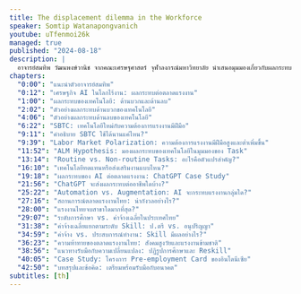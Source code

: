 ```yaml
---
title: The displacement dilemma in the Workforce
speaker: Somtip Watanapongvanich
youtube: uTfenmoi26k
managed: true
published: "2024-08-18"
description: |
  อาจารย์สมทิพ วัฒนพงษ์วานิช จากคณะเศรษฐศาสตร์ จุฬาลงกรณ์มหาวิทยาลัย นำเสนอมุมมองเกี่ยวกับผลกระทบของ AI ต่อตลาดแรงงานในยุคเศรษฐกิจดิจิทัล อาจารย์อธิบายทฤษฎีทางเศรษฐศาสตร์ที่เกี่ยวข้อง วิเคราะห์สถานการณ์ตลาดแรงงานไทยในปัจจุบัน และนำเสนอความท้าทายที่ประเทศไทยกำลังเผชิญ เช่น การขาดแคลนแรงงานทักษะสูง และประชากรสูงวัย นอกจากนี้ยังยกตัวอย่างนโยบาย upskilling และ reskilling ที่ประสบความสำเร็จจากประเทศอินโดนีเซีย เพื่อเป็นแนวทางในการพัฒนาทรัพยากรมนุษย์ของไทย วิดีโอนี้เหมาะสำหรับผู้ที่สนใจเรื่องเศรษฐกิจ การศึกษา และอนาคตของตลาดแรงงานในยุค AI
chapters:
  "0:00": "แนะนำตัวอาจารย์สมทิพ"
  "0:12": "เศรษฐกิจ AI ในโลกไร้งาน: ผลกระทบต่อตลาดแรงงาน"
  "1:00": "ผลกระทบของเทคโนโลยี: ด้านบวกและด้านลบ"
  "2:02": "ตัวอย่างผลกระทบด้านบวกของเทคโนโลยี"
  "4:06": "ตัวอย่างผลกระทบด้านลบของเทคโนโลยี"
  "6:22": "SBTC: เทคโนโลยีใหม่กับความต้องการแรงงานมีฝีมือ"
  "9:11": "คำอธิบาย SBTC ใช้ได้นานแค่ไหน?"
  "9:39": "Labor Market Polarization: ความต้องการแรงงานมีฝีมือสูงและต่ำเพิ่มขึ้น"
  "11:52": "ALM Hypothesis: มองผลกระทบของเทคโนโลยีในมุมมองของ Task"
  "13:14": "Routine vs. Non-routine Tasks: อะไรคือตัวแปรสำคัญ?"
  "16:10": "เทคโนโลยีทดแทนหรือส่งเสริมงานแบบไหน?"
  "19:18": "ผลกระทบของ AI ต่อตลาดแรงงาน: ChatGPT Case Study"
  "21:56": "ChatGPT จะส่งผลกระทบต่ออาชีพใดบ้าง?"
  "25:22": "Automation vs. Augmentation: AI จะกระทบแรงงานกลุ่มใด?"
  "27:16": "สถานการณ์ตลาดแรงงานไทย: น่ากังวลอย่างไร?"
  "28:00": "แรงงานไทยจบสาขาใดมากที่สุด?"
  "29:07": "ระดับการศึกษา vs. ค่าจ้างเฉลี่ยในประเทศไทย"
  "31:38": "ค่าจ้างเฉลี่ยแยกตามระดับ Skill: ป.ตรี vs. อนุปริญญา"
  "34:59": "ค่าจ้าง vs. ประสบการณ์ทำงาน: Skill มีผลอย่างไร?"
  "36:23": "ความท้าทายของตลาดแรงงานไทย: สังคมสูงวัยและแรงงานข้ามชาติ"
  "38:56": "แนวทางรับมือกับความเปลี่ยนแปลง: ปฏิรูปการศึกษาและ Reskill"
  "40:05": "Case Study: โครงการ Pre-employment Card ของอินโดนีเซีย"
  "42:50": "บทสรุปและข้อคิด: เตรียมพร้อมรับมือกับอนาคต"
subtitles: [th]
---
```

